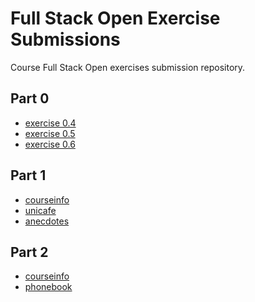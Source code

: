 # Full Stack Open Exercise Submissions

Course Full Stack Open exercises submission repository. 

## Part 0
- [exercise 0.4](https://github.com/miahro/FSO/blob/master/part0/04_New_note_diagram.md)
- [exercise 0.5](https://github.com/miahro/FSO/blob/master/part0/05_SPA_diagram.md)
- [exercise 0.6](https://github.com/miahro/FSO/blob/master/part0/06_New_note_SPA_diagram.md)

## Part 1
- [courseinfo](https://github.com/miahro/FSO/tree/master/part1/courseinfo)
- [unicafe](https://github.com/miahro/FSO/tree/master/part1/unicafe)
- [anecdotes](https://github.com/miahro/FSO/tree/master/part1/anecdotes)

## Part 2
- [courseinfo](https://github.com/miahro/FSO/tree/master/part2/courseinfo)
- [phonebook]()
